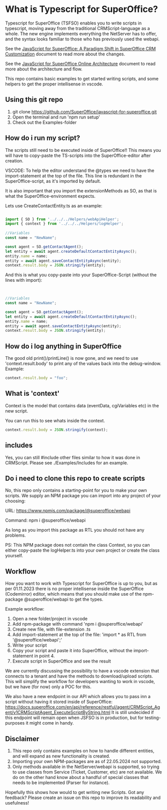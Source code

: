 # What is Typescript for SuperOffice?

Typescript for SuperOffice (TSFSO) enables you to write scripts in typescript, moving away from the traditional CRMScript-language as a whole.
The new engine implements everything the NetServer has to offer, and the syntax looks familiar to those who has previously used the webapi.

See the [JavaScript for SuperOffice: A Paradigm Shift in SuperOffice CRM Customization](./docs/index.md) document to read more about the changes.

See the [JavaScript for SuperOffice Online Architecture](./docs/online-architecture.md) document to read more about the architecture and flow.

This repo contains basic examples to get started writing scripts, and some helpers to get the proper intellisense in vscode.

## Using this git repo

1. git clone <https://github.com/SuperOffice/javascript-for-superoffice.git>
2. Open the terminal and run 'npm run setup'
3. Check out the Examples-folder

## How do i run my script?

The scripts still need to be executed inside of SuperOffice!! This means you will have to copy-paste the TS-scripts into the SuperOffice-editor after creation.

VSCODE:
To help the editor understand the @types we need to have the import-statement at the top of the file. This line is redundant in the SuperOffice-script, as it's imported by default.

It is also important that you import the extensionMethods as SO, as that is what the SuperOffice-environment expects.

Lets use CreateContactEntity.ts as an example:
<!-- START:.ts -->
```typescript

import { SO } from '../../../Helpers/webApiHelper';
import { context } from '../../../Helpers/logHelper';
    
//Variables
const name = "NewName";

const agent = SO.getContactAgent();
let entity = await agent.createDefaultContactEntityAsync();
entity.name = name;
entity = await agent.saveContactEntityAsync(entity);
context.result.body = JSON.stringify(entity);

```
<!-- END:.ts -->

And this is what you copy-paste into your SuperOffice-Script (without the lines with import):
<!-- START:.crmscript -->
```typescript

    
//Variables
const name = "NewName";

const agent = SO.getContactAgent();
let entity = await agent.createDefaultContactEntityAsync();
entity.name = name;
entity = await agent.saveContactEntityAsync(entity);
context.result.body = JSON.stringify(entity);

```
<!-- END:.crmscript -->

## How do i log anything in SuperOffice

The good old print()/printLine() is now gone, and we need to use 'context.result.body' to print any of the values back into the debug-window.
Example:

```javascript
context.result.body = "foo";
```

## What is 'context'

Context is the model that contains data (eventData, cgiVariables etc) in the new script.

You can run this to see whats inside the context.

```javascript
context.result.body = JSON.stringify(context);
```

## includes

Yes, you can still #include other files similar to how it was done in CRMScript. Please see ./Examples/Includes for an example.

## Do i need to clone this repo to create scripts

No, this repo only contains a starting-point for you to make your own scripts.
We supply an NPM package you can import into any project of your choosing:

URL: <https://www.npmjs.com/package/@superoffice/webapi>

Command: npm i @superoffice/webapi

As long as you import this package as RTL you should not have any problems.

PS: This NPM package does not contain the class Context, so you can either copy-paste the logHelper.ts into your own project or create the class yourself.

## Workflow

How you want to work with Typescript for SuperOffice is up to you, but as per 01.11.2023 there is no proper intellisense inside the SuperOffice (Codemirror) editor, which means that you should make use of the npm-package @superoffice/webapi to get the types.

Example workflow:

1. Open a new folder/project in vscode
2. Add npm-package with command 'npm i @superoffice/webapi'
3. Create new file, with file-extension .ts
4. Add import-statement at the top of the file: 'import * as RTL from '@superoffice/webapi';'
5. Write your script
6. Copy your script and paste it into SuperOffice, without the import-statement in point 4.
7. Execute script in SuperOffice and see the result

We are currently discussing the possibility to have a vscode extension that connects to a tenant and have the methods to download/upload scripts. This will simplify the workflow for developers wanting to work in vscode, but we have (for now) only a POC for this.

We also have a new endpoint in our API which allows you to pass inn a script without having it stored inside of SuperOffice:
<https://docs.superoffice.com/en/api/reference/restful/agent/CRMScript_Agent/v1CRMScriptAgent_ExecuteScriptByString.html>
It is still undecided if this endpoint will remain open when JSFSO is in production, but for testing-purposes it might come in handy.

## Disclaimer

1. This repo only contains examples on how to handle different entities, and will expand as new functionality is created.
2. Importing your own NPM-packages are as of 22.05.2024 not supported.
3. Only methods available in the NetServer/webapi is supported, so trying to use classes from Service (Ticket, Customer, etc) are not available. We do on the other hand know about a handful of special classes that needs to be implemented (Parser for instance).

Hopefully this shows how would to get writing new Scripts. Got any feedback? Please create an issue on this repo to improve its readability and usefulness!
